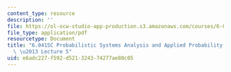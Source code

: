 ```yaml
---
content_type: resource
description: ''
file: https://ol-ocw-studio-app-production.s3.amazonaws.com/courses/6-041sc-probabilistic-systems-analysis-and-applied-probability-fall-2013/e6adc227f592d521324374277ae80c05_MIT6_041SCF13_lec05_300k.pdf
file_type: application/pdf
resourcetype: Document
title: "6.041SC Probabilistic Systems Analysis and Applied Probability, Fall 2013Transcript\
  \ \u2013 Lecture 5"
uid: e6adc227-f592-d521-3243-74277ae80c05
---
```

